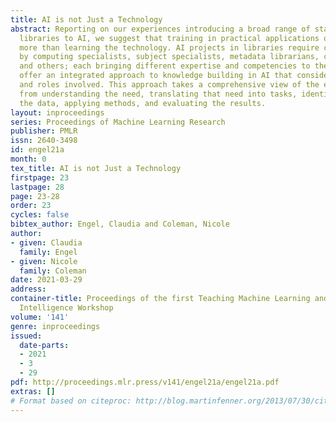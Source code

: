 ```yaml
---
title: AI is not Just a Technology
abstract: Reporting on our experiences introducing a broad range of staff of academic
  libraries to AI, we suggest that training in practical applications of AI requires
  more than learning the technology. AI projects in libraries require contributions
  by computing specialists, subject specialists, metadata librarians, conservators,
  and others; each bringing different expertise and competencies to the project. We
  offer an integrated approach to knowledge building in AI that considers the processes
  and roles involved. This approach takes a comprehensive view of the entire AI project
  from understanding the need, translating that need into tasks, identifying and preparing
  the data, applying methods, and evaluating the results.
layout: inproceedings
series: Proceedings of Machine Learning Research
publisher: PMLR
issn: 2640-3498
id: engel21a
month: 0
tex_title: AI is not Just a Technology
firstpage: 23
lastpage: 28
page: 23-28
order: 23
cycles: false
bibtex_author: Engel, Claudia and Coleman, Nicole
author:
- given: Claudia
  family: Engel
- given: Nicole
  family: Coleman
date: 2021-03-29
address:
container-title: Proceedings of the first Teaching Machine Learning and Artificial
  Intelligence Workshop
volume: '141'
genre: inproceedings
issued:
  date-parts:
  - 2021
  - 3
  - 29
pdf: http://proceedings.mlr.press/v141/engel21a/engel21a.pdf
extras: []
# Format based on citeproc: http://blog.martinfenner.org/2013/07/30/citeproc-yaml-for-bibliographies/
---
```

